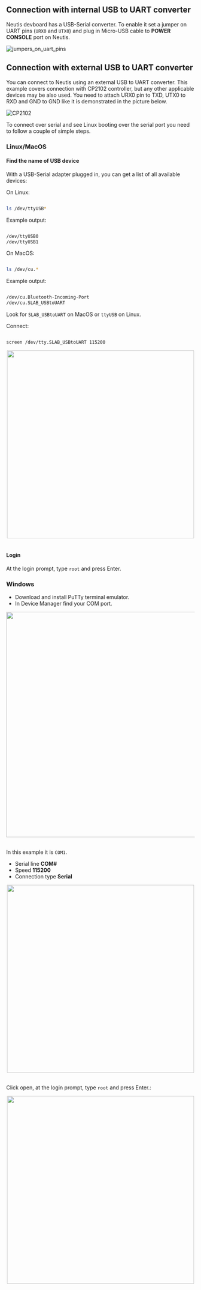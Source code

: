 
## Connection with internal USB to UART converter

Neutis devboard has a USB-Serial converter. To enable it set a jumper on UART pins (`URX0` and `UTX0`) and
plug in Micro-USB cable to **POWER CONSOLE** port on Neutis.

![jumpers_on_uart_pins](../../img/connectivity/serial/jumpers_on_uart_pins.png)

## Connection with external USB to UART converter

You can connect to Neutis using an external USB to UART converter. This example covers connection with CP2102
controller, but any other applicable devices may be also used. You need to attach URX0 pin to TXD, UTX0 to RXD
and GND to GND like it is demonstrated in the picture below.

![CP2102](../../img/connectivity/serial/cp2102_connection.png)

To connect over serial and see Linux booting over the serial port you need to follow a couple of simple steps.

### Linux/MacOS

#### Find the name of USB device

With a USB-Serial adapter plugged in, you can get a list of all available devices:

On Linux:

```bash

ls /dev/ttyUSB*

```

Example output:

```bash

/dev/ttyUSB0
/dev/ttyUSB1

```

On MacOS:

```bash

ls /dev/cu.*

```

Example output:

```bash

/dev/cu.Bluetooth-Incoming-Port
/dev/cu.SLAB_USBtoUART

```

Look for  `SLAB_USBtoUART` on MacOS or `ttyUSB` on Linux.

Connect:

```bash

screen /dev/tty.SLAB_USBtoUART 115200

```

<div style="text-align: center;"><img src="../../img/connectivity/serial/login_linux_macos.png" style="width: 500px;"></div><br>

#### Login

At the login prompt, type ```root``` and press Enter.

### Windows

- Download and install PuTTy terminal emulator.
- In Device Manager find your COM port.

<div style="text-align: center;"><img src="../../img/connectivity/serial/device_manager_windows.png" style="width: 600px;"></div><br>

In this example it is ```COM1```.

- Serial line __COM#__
- Speed __115200__
- Connection type __Serial__

<div style="text-align: center;"><img src="../../img/connectivity/serial/putty_settings.png" style="width: 500px;"></div><br>

Click open, at the login prompt, type ```root``` and press Enter.:

<div style="text-align: center;"><img src="../../img/connectivity/serial/serial_login_win.png" style="width: 500px;"></div><br>
